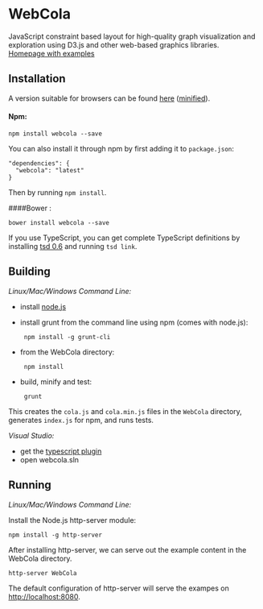 WebCola
=======

JavaScript constraint based layout for high-quality graph visualization and exploration 
using D3.js and other web-based graphics libraries.  
[Homepage with examples](http://marvl.infotech.monash.edu/webcola)

Installation
------------

A version suitable for browsers can be found [here](WebCola/cola.js) ([minified](WebCola/cola.min.js)).

#### Npm:
	
	npm install webcola --save

You can also install it through npm by first adding it to `package.json`:

    "dependencies": {
      "webcola": "latest"
    }
Then by running `npm install`.

####Bower : 

	bower install webcola --save

If you use TypeScript, you can get complete TypeScript definitions by installing [tsd 0.6](https://github.com/DefinitelyTyped/tsd) and running `tsd link`.

Building
--------

*Linux/Mac/Windows Command Line:*

 - install [node.js](http://nodejs.org)
 - install grunt from the command line using npm (comes with node.js):

        npm install -g grunt-cli

 - from the WebCola directory:

        npm install

 - build, minify and test:

        grunt

This creates the `cola.js` and `cola.min.js` files in the `WebCola` directory, generates `index.js` for npm, and runs tests.

*Visual Studio:*

 - get the [typescript plugin](http://www.typescriptlang.org/#Download)
 - open webcola.sln

Running
-------

*Linux/Mac/Windows Command Line:*

Install the Node.js http-server module:

    npm install -g http-server

After installing http-server, we can serve out the example content in the WebCola directory.

    http-server WebCola

The default configuration of http-server will serve the exampes on [http://localhost:8080](http://localhost:8080).
